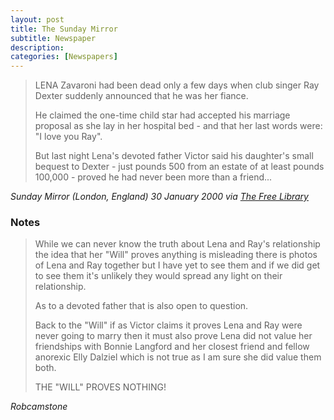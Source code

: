 ```yaml
---
layout: post
title: The Sunday Mirror
subtitle: Newspaper
description:
categories: [Newspapers]
---
```


> LENA Zavaroni had been dead only a few days when club singer Ray Dexter suddenly announced that he was her fiance.
>
> He claimed the one-time child star had accepted his marriage proposal as she lay in her hospital bed - and that her last words were: &quot;I love you Ray&quot;.
>
> But last night Lena's devoted father Victor said his daughter's small bequest to Dexter - just pounds 500 from an estate of at least pounds 100,000 - proved he had never been more than a friend...

<cite>Sunday Mirror (London, England) 30 January 2000 via [The Free Library](http://bit.ly/TFL-LZ-2000-01-30)</cite>

### Notes
> While we can never know the truth about Lena and Ray's relationship the idea that her "Will" proves anything is misleading there is photos of Lena and Ray together but I have yet to see them and if we did get to see them it's unlikely they would spread any light on their relationship.
>
> As to a devoted father that is also open to question.
>
> Back to the "Will" if as Victor claims it proves Lena and Ray were never going to marry then it must also prove Lena did not value her friendships with Bonnie Langford and her closest friend and fellow anorexic Elly Dalziel which is not true as I am sure she did value them both.
>
> THE "WILL" PROVES NOTHING!

<cite>Robcamstone</cite>
